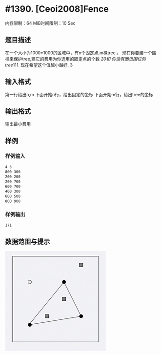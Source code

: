 # #1390. [Ceoi2008]Fence

内存限制：64 MiB时间限制：10 Sec

## 题目描述

在一个大小为1000*1000的区域中，有n个固定点,m棵tree 。
现在你要建一个围栏来保护tree,建它的费用为你选用的固定点的个数 *20和
你没有圈进围栏的tree*111. 现在希望这个值越小越好.
3

## 输入格式

第一行给出n,m
下面开始n行，给出固定的坐标 
下面开始m行，给出tree的坐标 

## 输出格式

输出最小费用

## 样例

### 样例输入

    
    4 3
    800 300
    200 200
    200 700
    600 700
    400 300
    600 500
    800 900
    

### 样例输出

    
    171
    

## 数据范围与提示

![](images/1390.jpg)
